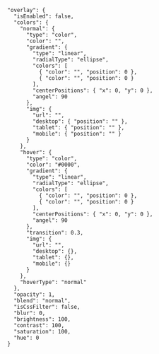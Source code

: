       "overlay": {
        "isEnabled": false,
        "colors": {
          "normal": {
            "type": "color",
            "color": "",
            "gradient": {
              "type": "linear",
              "radialType": "ellipse",
              "colors": [
                { "color": "", "position": 0 },
                { "color": "", "position": 0 }
              ],
              "centerPositions": { "x": 0, "y": 0 },
              "angel": 90
            },
            "img": {
              "url": "",
              "desktop": { "position": "" },
              "tablet": { "position": "" },
              "mobile": { "position": "" }
            }
          },
          "hover": {
            "type": "color",
            "color": "#0000",
            "gradient": {
              "type": "linear",
              "radialType": "ellipse",
              "colors": [
                { "color": "", "position": 0 },
                { "color": "", "position": 0 }
              ],
              "centerPositions": { "x": 0, "y": 0 },
              "angel": 90
            },
            "transition": 0.3,
            "img": {
              "url": "",
              "desktop": {},
              "tablet": {},
              "mobile": {}
            }
          },
          "hoverType": "normal"
        },
        "opacity": 1,
        "blend": "normal",
        "isCssFilter": false,
        "blur": 0,
        "brightness": 100,
        "contrast": 100,
        "saturation": 100,
        "hue": 0
      }